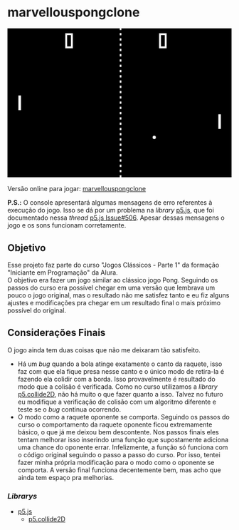 # marvellouspongclone

<p align="center"><img src="https://github.com/joaopasantos/marvellouspongclone/blob/master/assets/imagens/screenshot.png" alt="Captura de tela do jogo."></p>

Versão online para jogar: <a href="https://joaopasantos.github.io/marvellouspongclone/" title="marvellouspongclone Github.io page">marvellouspongclone</a> 

**P.S.:** O console apresentará algumas mensagens de erro referentes à execução do jogo. Isso se dá por um problema na *library* <a href="https://p5js.org/" title="p5.js Homepage">p5.js</a>, que foi documentado nessa *thread* <a href="https://github.com/processing/p5.js-sound/issues/506#issue-672976731" title="p5.js Issue#506">p5.js Issue#506</a>. Apesar dessas mensagens o jogo e os sons funcionam corretamente.  

## Objetivo
Esse projeto faz parte do curso "Jogos Clássicos - Parte 1" da formação "Iniciante em Programação" da Alura.  
O objetivo era fazer um jogo similar ao clássico jogo Pong. Seguindo os passos do curso era possível chegar em uma versão que lembrava um pouco o jogo original, mas o resultado não me satisfez tanto e eu fiz alguns ajustes e modificações pra chegar em um resultado final o mais próximo possível do original.  

## Considerações Finais
O jogo ainda tem duas coisas que não me deixaram tão satisfeito.
- Há um *bug* quando a bola atinge exatamente o canto da raquete, isso faz com que ela fique presa nesse canto e o único modo de retira-la é fazendo ela colidir com a borda. Isso provavelmente é resultado do modo que a colisão é verificada. Como no curso utilizamos a *library* <a href="https://github.com/bmoren/p5.collide2D" title="p5.collide2D Github page">p5.collide2D</a>, não há muito o que fazer quanto a isso. Talvez no futuro eu modifique a verificação de colisão com um algoritmo diferente e teste se o *bug* continua ocorrendo.
- O modo como a raquete oponente se comporta. Seguindo os passos do curso o comportamento da raquete oponente ficou extremamente básico, o que já me deixou bem descontente. Nos passos finais eles tentam melhorar isso inserindo uma função que supostamente adiciona uma chance do oponente errar. Infelizmente, a função só funciona com o código original seguindo o passo a passo do curso. Por isso, tentei fazer minha própria modificação para o modo como o oponente se comporta. A versão final funciona decentemente bem, mas acho que ainda tem espaço pra melhorias.

### *Librarys*
- <a href="https://p5js.org/" title="p5.js Homepage">p5.js</a>
    - <a href="https://github.com/bmoren/p5.collide2D" title="p5.collide2D Github page">p5.collide2D</a>